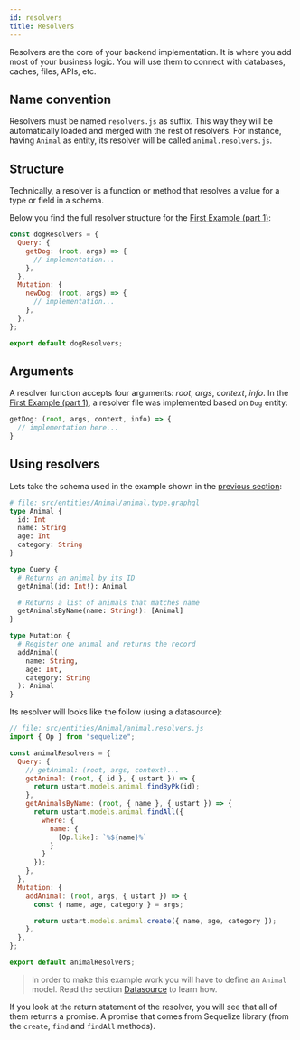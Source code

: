 ```yaml
---
id: resolvers
title: Resolvers
---
```


Resolvers are the core of your backend implementation. It is where you add most of your business logic. You will use them to connect with databases, caches, files, APIs, etc.

## Name convention

Resolvers must be named `resolvers.js` as suffix. This way they will be automatically loaded and merged with the rest of resolvers. For instance, having `Animal` as entity, its resolver will be called `animal.resolvers.js`.

## Structure

Technically, a resolver is a function or method that resolves a value for a type or field in a schema.

Below you find the full resolver structure for the [First  Example (part 1)](first-example-1.md#resolver):

```javascript
const dogResolvers = {
  Query: {
    getDog: (root, args) => {
      // implementation...
    },
  },
  Mutation: {
    newDog: (root, args) => {
      // implementation...
    },
  },
};

export default dogResolvers;
```

## Arguments

A resolver function accepts four arguments: *root*, *args*, *context*, *info*. In the [First  Example (part 1)](first-example-1.md#resolver), a resolver file was implemented based on `Dog` entity:

```javascript
getDog: (root, args, context, info) => {
  // implementation here...
}
```

## Using resolvers

Lets take the schema used in the example shown in the [previous section](schema.md#using-schema):

```graphql
# file: src/entities/Animal/animal.type.graphql
type Animal {
  id: Int
  name: String
  age: Int
  category: String
}

type Query {
  # Returns an animal by its ID
  getAnimal(id: Int!): Animal

  # Returns a list of animals that matches name
  getAnimalsByName(name: String!): [Animal]
}

type Mutation {
  # Register one animal and returns the record
  addAnimal(
    name: String,
    age: Int,
    category: String
  ): Animal
}
```

Its resolver will looks like the follow (using a datasource):

```javascript
// file: src/entities/Animal/animal.resolvers.js
import { Op } from "sequelize";

const animalResolvers = {
  Query: {
    // getAnimal: (root, args, context)...
    getAnimal: (root, { id }, { ustart }) => {
      return ustart.models.animal.findByPk(id);
    },
    getAnimalsByName: (root, { name }, { ustart }) => {
      return ustart.models.animal.findAll({
        where: {
          name: {
            [Op.like]: `%${name}%`
          }
        }
      });
    },
  },
  Mutation: {
    addAnimal: (root, args, { ustart }) => {
      const { name, age, category } = args;

      return ustart.models.animal.create({ name, age, category });
    },
  },
};

export default animalResolvers;
```

> In order to make this example work you will have to define an `Animal` model. Read the section [Datasource](datasources.md) to learn how.

If you look at the return statement of the resolver, you will see that all of them returns a promise. A promise that comes from Sequelize library (from the `create`, `find` and `findAll` methods).
